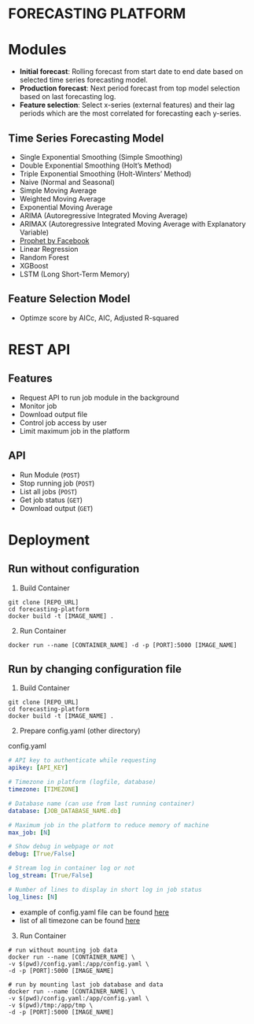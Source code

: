 # FORECASTING PLATFORM

# Modules
- **Initial forecast**: Rolling forecast from start date to end date based on selected time series forecasting model.
- **Production forecast**: Next period forecast from top model selection based on last forecasting log.
- **Feature selection**: Select x-series (external features) and their lag periods which are the most correlated for forecasting each y-series.

## Time Series Forecasting Model
- Single Exponential Smoothing (Simple Smoothing)
- Double Exponential Smoothing (Holt’s Method)
- Triple Exponential Smoothing (Holt-Winters’ Method)
- Naive (Normal and Seasonal)
- Simple Moving Average
- Weighted Moving Average
- Exponential Moving Average
- ARIMA (Autoregressive Integrated Moving Average)
- ARIMAX (Autoregressive Integrated Moving Average with Explanatory Variable)
- [Prophet by Facebook](https://facebook.github.io/prophet/)
- Linear Regression
- Random Forest
- XGBoost
- LSTM (Long Short-Term Memory)

## Feature Selection Model
- Optimze score by AICc, AIC, Adjusted R-squared


# REST API

## Features
- Request API to run job module in the background
- Monitor job
- Download output file
- Control job access by user
- Limit maximum job in the platform

## API
- Run Module (`POST`)
- Stop running job (`POST`)
- List all jobs (`POST`)
- Get job status (`GET`)
- Download output (`GET`)


# Deployment

## Run without configuration
1. Build Container
```
git clone [REPO_URL]
cd forecasting-platform
docker build -t [IMAGE_NAME] .
```
2. Run Container
```
docker run --name [CONTAINER_NAME] -d -p [PORT]:5000 [IMAGE_NAME]
```

## Run by changing configuration file
1. Build Container
```
git clone [REPO_URL]
cd forecasting-platform
docker build -t [IMAGE_NAME] .
```

2. Prepare config.yaml (other directory)

config.yaml
```yaml
# API key to authenticate while requesting
apikey: [API_KEY]

# Timezone in platform (logfile, database)
timezone: [TIMEZONE]

# Database name (can use from last running container)
database: [JOB_DATABASE_NAME.db]

# Maximum job in the platform to reduce memory of machine
max_job: [N]

# Show debug in webpage or not
debug: [True/False]

# Stream log in container log or not
log_stream: [True/False]

# Number of lines to display in short log in job status
log_lines: [N]
```
- example of config.yaml file can be found [here](/config.yaml)
- list of all timezone can be found [here](https://en.wikipedia.org/wiki/List_of_tz_database_time_zones)


3. Run Container
```
# run without mounting job data
docker run --name [CONTAINER_NAME] \
-v $(pwd)/config.yaml:/app/config.yaml \
-d -p [PORT]:5000 [IMAGE_NAME]

# run by mounting last job database and data
docker run --name [CONTAINER_NAME] \
-v $(pwd)/config.yaml:/app/config.yaml \
-v $(pwd)/tmp:/app/tmp \
-d -p [PORT]:5000 [IMAGE_NAME]
```
